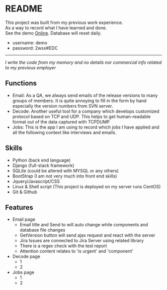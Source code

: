README
===========================

This project was built from my previous work experience.  
As a way to record what I have learned and done.  
See the demo [Online](http://104.128.91.5). Database will reset daily.  

  - username: demo
  - password: 2wsx#EDC

****
*I write the code from my memory and no details nor commercial info related to my previous employer*

## Functions
  - Email: As a QA, we always send emails of the release versions to many groups of members.  It is quite annoying to fill in the form by hand especially the version numbers from SVN server.  
  - Decode: Another useful tool for a company which develops customized protocol based on TCP and UDP. This helps to get human-readable format out of the data captured with TCPDUMP  
  - Jobs: This is the app I am using to record which jobs I have applied and all the following context like interviews and emails.

## Skills
  - Python (back end language)
  - Django (full-stack framework)
  - SQLite (could be altered with MYSQL or any others)
  - BootStrap (I am not very much into front end skills)
  - Jquery/Javascript/CSS 
  - Linux & Shell script (This project is deployed on my server runs CentOS)
  - Git & Github

## Features
  + Email page
      + Email title and Send to will auto change while components and database file changes
      + GetVersion button will send ajax request and react with the server
      + Jira Issues are connected to Jira Server using related library
      + There is a regex check with the test report
      + Attention content relates to 'is urgent' and 'component'
  + Decode page
      + 1
      + 2
  + Jobs page
      + 1
      + 2
      
